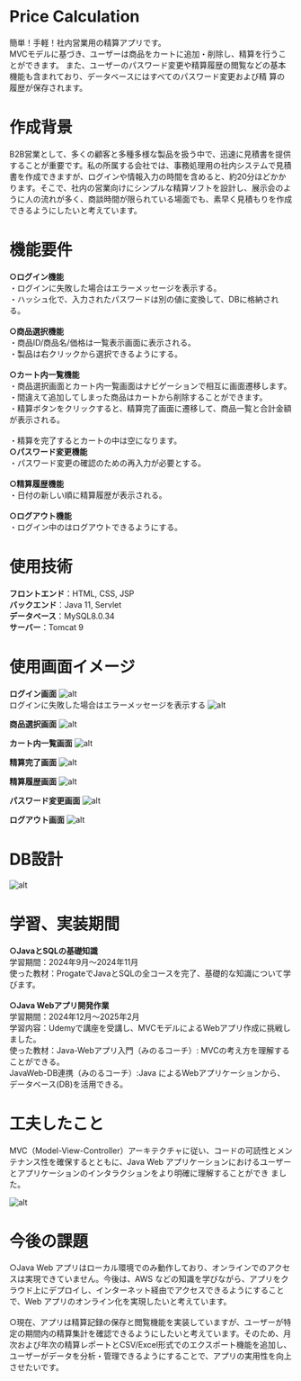 # Price Calculation 
簡単！手軽！社内営業用の精算アプリです。　　　　　　　　　　　　　　　　　　　　　　　　　　　　　　　　　　　　　　　　　　　　　　
MVCモデルに基づき、ユーザーは商品をカートに追加・削除し、精算を行うことができます。 また、ユーザーのパスワード変更や精算履歴の閲覧などの基本機能も含まれており、データベースにはすべてのパスワード変更および精
算の履歴が保存されます。<br>       
  
# 作成背景
B2B営業として、多くの顧客と多種多様な製品を扱う中で、迅速に見積書を提供することが重要です。私の所属する会社では、事務処理用の社内システムで見積書を作成できますが、ログインや情報入力の時間を含めると、約20分ほどかかります。そこで、社内の営業向けにシンプルな精算ソフトを設計し、展示会のように人の流れが多く、商談時間が限られている場面でも、素早く見積もりを作成できるようにしたいと考えています。<br>  

# 機能要件 
**○ログイン機能**          
  ・ログインに失敗した場合はエラーメッセージを表示する。             
  ・ハッシュ化で、入力されたパスワードは別の値に変換して、DBに格納される。<br>        
**○商品選択機能**    
・商品ID/商品名/価格は一覧表示画面に表示される。    
・製品は右クリックから選択できるようにする。<br>     
**○カート内一覧機能**    
・商品選択画面とカート内一覧画面はナビゲーションで相互に画面遷移します。    
・間違えて追加してしまった商品はカートから削除することができます。    
・精算ボタンをクリックすると、精算完了画面に遷移して、商品一覧と合計金額が表示される。<br>     
・精算を完了するとカートの中は空になります。     
**○パスワード変更機能**     
・パスワード変更の確認のための再入力が必要とする。<br>      
**○精算履歴機能**     
・日付の新しい順に精算履歴が表示される。 <br>     
**○ログアウト機能**      
・ログイン中のはログアウトできるようにする。 <br>     

# 使用技術    
**フロントエンド**：HTML, CSS, JSP    
**バックエンド**：Java 11, Servlet     
**データベース**：MySQL8.0.34     
**サーバー**：Tomcat 9  <br>


# 使用画面イメージ
**ログイン画面**
![alt](https://github.com/user-attachments/assets/dcd29191-9e02-48b9-aba6-01b683a3c273)<br>
ログインに失敗した場合はエラーメッセージを表示する
![alt](https://github.com/user-attachments/assets/42de8a43-dfd3-487d-abfb-7633ca7fa932)<br>

**商品選択画面**
![alt](https://github.com/user-attachments/assets/a088770d-360d-430e-8e7c-f778c9eda7da)<br>

**カート内一覧画面**
![alt](https://github.com/user-attachments/assets/0f3f7f8f-9ced-4123-a38d-92d93201f985)<br>

**精算完了画面**
![alt](https://github.com/user-attachments/assets/86a51989-d859-4f23-ba21-ef2db697310b)<br>

**精算履歴画面**
![alt](https://github.com/user-attachments/assets/496f1c84-2ba8-4e69-b993-c2999bfe8d5f)<br>

**パスワード変更画面**
![alt](https://github.com/user-attachments/assets/7e4f4887-6637-4578-920f-3ef05b5c472d)<br>

**ログアウト画面**
![alt](https://github.com/user-attachments/assets/4eb317c6-51d0-45f0-a008-f2674ef94d17)<br>      

# DB設計
![alt](https://github.com/user-attachments/assets/ef39b4d1-f3ca-484c-930b-5c3ba27b0536)<br>

# 学習、実装期間
**○JavaとSQLの基礎知識**         
学習期間：2024年9月〜2024年11月       
使った教材：ProgateでJavaとSQLの全コースを完了、基礎的な知識について学びます。 <br>     
**○Java Webアプリ開発作業**          
学習期間：2024年12月〜2025年2月      
学習内容：Udemyで講座を受講し、MVCモデルによるWebアプリ作成に挑戦しました。     
使った教材：Java-Webアプリ入門（みのるコーチ）: MVCの考え方を理解することができる。     
JavaWeb-DB連携（みのるコーチ）:Java によるWebアプリケーションから、データベース(DB)を活用できる。      

# 工夫したこと 
MVC（Model-View-Controller）アーキテクチャに従い、コードの可読性とメンテナンス性を確保するとともに、Java Web アプリケーションにおけるユーザーとアプリケーションのインタラクションをより明確に理解することができ
ました。<br>      

![alt](https://github.com/user-attachments/assets/01d2f8f2-9e57-44ab-a91e-bed481eaf307)<br>

# 今後の課題 
○Java Web アプリはローカル環境でのみ動作しており、オンラインでのアクセスは実現できていません。今後は、AWS などの知識を学びながら、アプリをクラウド上にデプロイし、インターネット経由でアクセスできるようにすることで、Web アプリのオンライン化を実現したいと考えています。 <br>         
○現在、アプリは精算記録の保存と閲覧機能を実装していますが、ユーザーが特定の期間内の精算集計を確認できるようにしたいと考えています。そのため、月次および年次の精算レポートとCSV/Excel形式でのエクスポート機能を追加し、ユーザーがデータを分析・管理できるようにすることで、アプリの実用性を向上させたいです。
